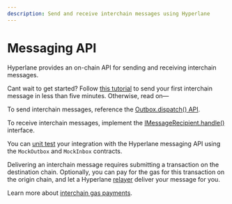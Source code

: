 ```yaml
---
description: Send and receive interchain messages using Hyperlane
---
```


# Messaging API

Hyperlane provides an on-chain API for sending and receiving interchain messages.

Cant wait to get started? Follow [this tutorial](quickstart-tutorial.md) to send your first interchain message in less than five minutes. Otherwise, read on—

To send interchain messages, reference the [Outbox.dispatch() API](send.md).

To receive interchain messages, implement the [IMessageRecipient.handle()](receive.md) interface.

You can [unit test](unit-testing.md) your integration with the Hyperlane messaging API using the `MockOutbox` and `MockInbox` contracts.

Delivering an interchain message requires submitting a transaction on the destination chain. Optionally, you can pay for the gas for this transaction on the origin chain, and let a Hyperlane [relayer](../../protocol/agents/relayer.md) deliver your message for you.

Learn more about [interchain gas payments](gas.md).
